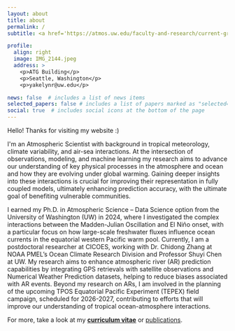 ```yaml
---
layout: about
title: about
permalink: /
subtitle: <a href='https://atmos.uw.edu/faculty-and-research/current-graduate-students/'> University of Washington </a> 

profile:
  align: right
  image: IMG_2144.jpeg
  address: >
    <p>ATG Building</p>
    <p>Seattle, Washington</p>
    <p>yakelynr@uw.edu</p>

news: false  # includes a list of news items
selected_papers: false # includes a list of papers marked as "selected={true}"
social: true  # includes social icons at the bottom of the page
---
```


Hello! Thanks for visiting my website :) 

I'm an Atmospheric Scientist with background in tropical meteorology, climate variability, and air-sea interactions. At the intersection of observations, modeling, and machine learning my research aims to advance our understanding of key physical processes in the atmosphere and ocean and how they are evolving under global warming. Gaining deeper insights into these interactions is crucial for improving their representation in fully coupled models, ultimately enhancing prediction accuracy, with the ultimate goal of benefiting vulnerable communities. 

I earned my Ph.D. in Atmospheric Science – Data Science option from the University of Washington (UW) in 2024, where I investigated the complex interactions between the Madden-Julian Oscillation and El Niño onset, with a particular focus on how large-scale freshwater fluxes influence ocean currents in the equatorial western Pacific warm pool. Currently, I am a postdoctoral researcher at CICOES, working with Dr. Chidong Zhang at NOAA PMEL’s Ocean Climate Research Division and Professor Shuyi Chen at UW. My research aims to enhance atmospheric river (AR) prediction capabilities by integrating GPS retrievals with satellite observations and Numerical Weather Prediction datasets, helping to reduce biases associated with AR events. Beyond my research on ARs, I am involved in the planning of the upcoming TPOS Equatorial Pacific Experiment (TEPEX) field campaign, scheduled for 2026-2027, contributing to efforts that will improve our understanding of tropical ocean-atmosphere interactions.

For more, take a look at my **<a href="https://orca.atmos.washington.edu/CV/cv_yakelynrj.pdf">curriculum vitae</a>** or <a href="/publications">publications</a>.
